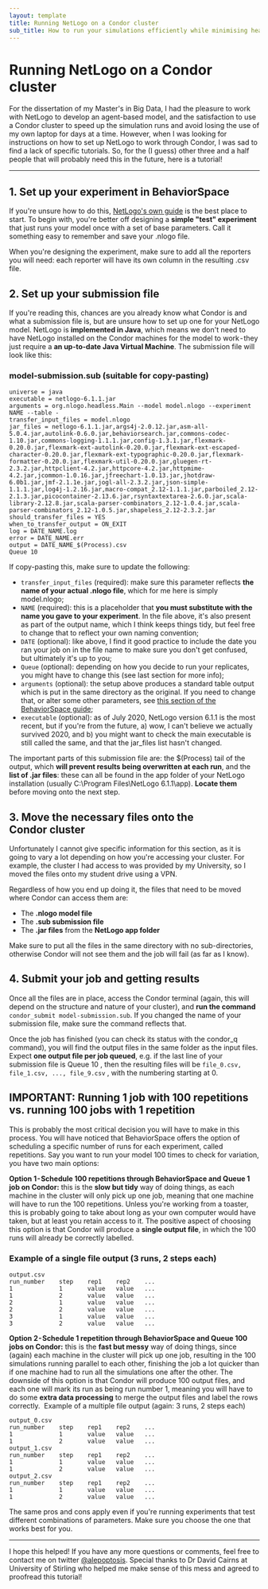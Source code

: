 ```yaml
---
layout: template
title: Running NetLogo on a Condor cluster
sub_title: How to run your simulations efficiently while minimising headaches
---
```


# Running NetLogo on a Condor cluster


For the dissertation of my Master's in Big Data, I had the pleasure to work with NetLogo to develop an agent-based model, and the satisfaction to use a Condor cluster to speed up the simulation runs and avoid losing the use of my own laptop for days at a time.
However, when I was looking for instructions on how to set up NetLogo to work through Condor, I was sad to find a lack of specific tutorials. So, for the (I guess) other three and a half people that will probably need this in the future, here is a tutorial!

---

## 1. Set up your experiment in BehaviorSpace
If you're unsure how to do this, [NetLogo's own guide](https://ccl.northwestern.edu/netlogo/docs/behaviorspace.html) is the best place to start. To begin with, you're better off designing a **simple "test" experiment** that just runs your model once with a set of base parameters. Call it something easy to remember and save your .nlogo file.

When you're designing the experiment, make sure to add all the reporters you will need: each reporter will have its own column in the resulting .csv file.

## 2. Set up your submission file
If you're reading this, chances are you already know what Condor is and what a submission file is, but are unsure how to set up one for your NetLogo model. NetLogo is **implemented in Java**, which means we don't need to have NetLogo installed on the Condor machines for the model to work - they just require a **an up-to-date Java Virtual Machine**. The submission file will look like this:

### model-submission.sub (suitable for copy-pasting)
```
universe = java
executable = netlogo-6.1.1.jar
arguments = org.nlogo.headless.Main --model model.nlogo --experiment NAME --table -
transfer_input_files = model.nlogo
jar_files = netlogo-6.1.1.jar,args4j-2.0.12.jar,asm-all-5.0.4.jar,autolink-0.6.0.jar,behaviorsearch.jar,commons-codec-1.10.jar,commons-logging-1.1.1.jar,config-1.3.1.jar,flexmark-0.20.0.jar,flexmark-ext-autolink-0.20.0.jar,flexmark-ext-escaped-character-0.20.0.jar,flexmark-ext-typographic-0.20.0.jar,flexmark-formatter-0.20.0.jar,flexmark-util-0.20.0.jar,gluegen-rt-2.3.2.jar,httpclient-4.2.jar,httpcore-4.2.jar,httpmime-4.2.jar,jcommon-1.0.16.jar,jfreechart-1.0.13.jar,jhotdraw-6.0b1.jar,jmf-2.1.1e.jar,jogl-all-2.3.2.jar,json-simple-1.1.1.jar,log4j-1.2.16.jar,macro-compat_2.12-1.1.1.jar,parboiled_2.12-2.1.3.jar,picocontainer-2.13.6.jar,rsyntaxtextarea-2.6.0.jar,scala-library-2.12.8.jar,scala-parser-combinators_2.12-1.0.4.jar,scala-parser-combinators_2.12-1.0.5.jar,shapeless_2.12-2.3.2.jar
should_transfer_files = YES
when_to_transfer_output = ON_EXIT
log = DATE_NAME.log
error = DATE_NAME.err
output = DATE_NAME_$(Process).csv
Queue 10
```

If copy-pasting this, make sure to update the following:

- `transfer_input_files` (required): make sure this parameter reflects **the name of your actual .nlogo file**, which for me here is simply model.nlogo;
- `NAME` (required): this is a placeholder that **you must substitute with the name you gave to your experiment**. In the file above, it's also present as part of the output name, which I think keeps things tidy, but feel free to change that to reflect your own naming convention;
- `DATE` (optional): like above, I find it good practice to include the date you ran your job on in the file name to make sure you don't get confused, but ultimately it's up to you;
- `Queue` (optional): depending on how you decide to run your replicates, you might have to change this (see last section for more info);
- `arguments` (optional): the setup above produces a standard table output which is put in the same directory as the original. If you need to change that, or alter some other parameters, see [this section of the BehaviorSpace guide](https://ccl.northwestern.edu/netlogo/docs/behaviorspace.html#running-from-the-command-line);
- `executable` (optional): as of July 2020, NetLogo version 6.1.1 is the most recent, but if you're from the future, a) wow, I can't believe we actually survived 2020, and b) you might want to check the main executable is still called the same, and that the jar_files list hasn't changed.

The important parts of this submission file are: the $(Process) tail of the output, which **will prevent results being overwritten at each run**, and the **list of .jar files**: these can all be found in the app folder of your NetLogo installation (usually C:\Program Files\NetLogo 6.1.1\app). **Locate them** before moving onto the next step.

## 3. Move the necessary files onto the Condor cluster
Unfortunately I cannot give specific information for this section, as it is going to vary a lot depending on how you're accessing your cluster. For example, the cluster I had access to was provided by my University, so I moved the files onto my student drive using a VPN.

Regardless of how you end up doing it, the files that need to be moved where Condor can access them are:

- The **.nlogo model file**
- The **.sub submission file**
- The **.jar files** from the **NetLogo app folder**

Make sure to put all the files in the same directory with no sub-directories, otherwise Condor will not see them and the job will fail (as far as I know).

## 4. Submit your job and getting results
Once all the files are in place, access the Condor terminal (again, this will depend on the structure and nature of your cluster), and **run the command** `condor_submit model-submission.sub`. If you changed the name of your submission file, make sure the command reflects that.

Once the job has finished (you can check its status with the condor_q command), you will find the output files in the same folder as the input files. Expect **one output file per job queued**, e.g. if the last line of your submission file is Queue 10 , then the resulting files will be `file_0.csv, file_1.csv, ..., file_9.csv` , with the numbering starting at 0.

## IMPORTANT: Running 1 job with 100 repetitions vs. running 100 jobs with 1 repetition

This is probably the most critical decision you will have to make in this process. You will have noticed that BehaviorSpace offers the option of scheduling a specific number of runs for each experiment, called repetitions. Say you want to run your model 100 times to check for variation, you have two main options:

**Option 1 - Schedule 100 repetitions through BehaviorSpace and Queue 1 job on Condor:** this is the **slow but tidy** way of doing things, as each machine in the cluster will only pick up one job, meaning that one machine will have to run the 100 repetitions. Unless you're working from a toaster, this is probably going to take about long as your own computer would have taken, but at least you retain access to it. The positive aspect of choosing this option is that Condor will produce a **single output file**, in which the 100 runs will already be correctly labelled. 

### Example of a single file output (3 runs, 2 steps each)
```
output.csv
run_number    step    rep1    rep2    ...
1             1       value   value   ...
1             2       value   value   ...
2             1       value   value   ...
2             2       value   value   ...
3             1       value   value   ...
3             2       value   value   ...
```

**Option 2 - Schedule 1 repetition through BehaviorSpace and Queue 100 jobs on Condor:** this is the **fast but messy** way of doing things, since (again) each machine in the cluster will pick up one job, resulting in the 100 simulations running parallel to each other, finishing the job a lot quicker than if one machine had to run all the simulations one after the other. The downside of this option is that Condor will produce 100 output files, and each one will mark its run as being run number 1, meaning you will have to do some **extra data processing** to merge the output files and label the rows correctly. 
Example of a multiple file output (again: 3 runs, 2 steps each)

```
output_0.csv
run_number    step    rep1    rep2    ...
1             1       value   value   ...
1             2       value   value   ...
output_1.csv
run_number    step    rep1    rep2    ...
1             1       value   value   ...
1             2       value   value   ...
output_2.csv
run_number    step    rep1    rep2    ...
1             1       value   value   ...
1             2       value   value   ...
```

The same pros and cons apply even if you're running experiments that test different combinations of parameters. Make sure you choose the one that works best for you.

---

I hope this helped! If you have any more questions or comments, feel free to contact me on twitter [@alepoptosis](https://twitter.com/alepoptosis). Special thanks to Dr David Cairns at University of Stirling who helped me make sense of this mess and agreed to proofread this tutorial!

